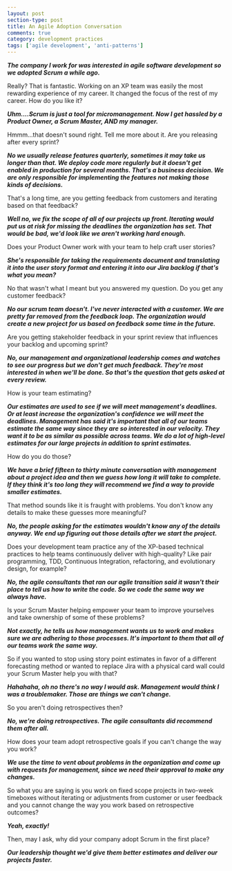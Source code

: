 ```yaml
---
layout: post
section-type: post
title: An Agile Adoption Conversation
comments: true
category: development practices
tags: ['agile development', 'anti-patterns']
---
```


__*The company I work for was interested in agile software development so we adopted Scrum a while ago.*__

Really? That is fantastic. Working on an XP team was easily the most rewarding experience of my career. It changed the focus of the rest of my career. How do you like it?

__*Uhm....Scrum is just a tool for micromanagement. Now I get hassled by a Product Owner, a Scrum Master, AND my manager.*__

Hmmm...that doesn't sound right. Tell me more about it. Are you releasing after every sprint?

__*No we usually release features quarterly, sometimes it may take us longer than that. We deploy code more regularly but it doesn't get enabled in production for several months. That's a business decision. We are only responsible for implementing the features not making those kinds of decisions.*__

That's a long time, are you getting feedback from customers and iterating based on that feedback?

__*Well no, we fix the scope of all of our projects up front. Iterating would put us at risk for missing the deadlines the organization has set. That would be bad, we'd look like we aren't working hard enough.*__

Does your Product Owner work with your team to help craft user stories? 

__*She's responsible for taking the requirements document and translating it into the user story format and entering it into our Jira backlog if that's what you mean?*__ 

No that wasn't what I meant but you answered my question. Do you get any customer feedback?

__*No our scrum team doesn't. I've never interacted with a customer. We are pretty far removed from the feedback loop. The organization would create a new project for us based on feedback some time in the future.*__

Are you getting stakeholder feedback in your sprint review that influences your backlog and upcoming sprint?

__*No, our management and organizational leadership comes and watches to see our progress but we don't get much feedback. They're most interested in when we'll be done. So that's the question that gets asked at every review.*__

How is your team estimating?

__*Our estimates are used to see if we will meet management's deadlines. Or at least increase the organization's confidence we will meet the deadlines. Management has said it's important that all of our teams estimate the same way since they are so interested in our velocity. They want it to be as similar as possible across teams. We do a lot of high-level estimates for our large projects in addition to sprint estimates.*__

How do you do those?

__*We have a brief fifteen to thirty minute conversation with management about a project idea and then we guess how long it will take to complete. If they think it's too long they will recommend we find a way to provide smaller estimates.*__

That method sounds like it is fraught with problems. You don't know any details to make these guesses more meaningful?

__*No, the people asking for the estimates wouldn't know any of the details anyway. We end up figuring out those details after we start the project.*__

Does your development team practice any of the XP-based technical practices to help teams continuously deliver with high-quality? Like pair programming, TDD, Continuous Integration, refactoring, and evolutionary design, for example?

__*No, the agile consultants that ran our agile transition said it wasn't their place to tell us how to write the code. So we code the same way we always have.*__

Is your Scrum Master helping empower your team to improve yourselves and take ownership of some of these problems?

__*Not exactly, he tells us how management wants us to work and makes sure we are adhering to those processes. It's important to them that all of our teams work the same way.*__

So if you wanted to stop using story point estimates in favor of a different forecasting method or wanted to replace Jira with a physical card wall could your Scrum Master help you with that?

__*Hahahaha, oh no there's no way I would ask. Management would think I was a troublemaker. Those are things we can't change.*__

So you aren't doing retrospectives then?

__*No, we're doing retrospectives. The agile consultants did recommend them after all.*__

How does your team adopt retrospective goals if you can't change the way you work?

__*We use the time to vent about problems in the organization and come up with requests for management, since we need their approval to make any changes.*__

So what you are saying is you work on fixed scope projects in two-week timeboxes without iterating or adjustments from customer or user feedback and you cannot change the way you work based on retrospective outcomes?

__*Yeah, exactly!*__

Then, may I ask, why did your company adopt Scrum in the first place?

__*Our leadership thought we'd give them better estimates and deliver our projects faster.*__
